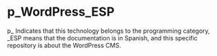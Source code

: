 # p_WordPress_ESP
p_ Indicates that this technology belongs to the programming category, _ESP means that the documentation is in Spanish, and this specific repository is about the WordPress CMS.
